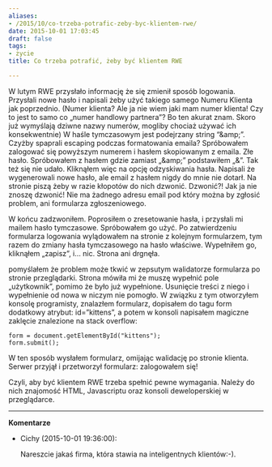 ```yaml
---
aliases:
- /2015/10/co-trzeba-potrafic-zeby-byc-klientem-rwe/
date: 2015-10-01 17:03:45
draft: false
tags:
- życie
title: Co trzeba potrafić, żeby być klientem RWE

---
```


W lutym RWE przysłało informację że się zmienił sposób logowania. Przysłali nowe
hasło i napisali żeby użyć takiego samego Numeru Klienta jak poprzednio.  (Numer
klienta? Ale ja nie wiem jaki mam numer klienta! Czy to jest to samo co „numer
handlowy partnera”? Bo ten akurat znam. Skoro już wymyślają dziwne nazwy
numerów, mogliby chociaż używać ich konsekwentnie) W haśle tymczasowym jest
podejrzany string “&amp;amp;”. <!--more--> Czyżby spaprali escaping podczas
formatowania emaila? Spróbowałem zalogować się powyższym numerem i hasłem
skopiowanym z emaila. Złe hasło. Spróbowałem z hasłem gdzie zamiast „&amp;amp;”
podstawiłem „&amp;”. Tak też się nie udało. Kliknąłem więc na opcję odzyskiwania
hasła. Napisali że wygenerowali nowe hasło, ale email z hasłem nigdy do mnie nie
dotarł. Na stronie piszą żeby w razie kłopotów do nich dzwonić. Dzwonić?! Jak ja
nie znoszę dzwonić! Nie ma żadnego adresu email pod który można by zgłosić
problem, ani formularza zgłoszeniowego.

W końcu zadzwoniłem. Poprosiłem o zresetowanie hasła, i przysłali mi mailem
hasło tymczasowe. Spróbowałem go użyć. Po zatwierdzeniu formularza logowania
wylądowałem na stronie z kolejnym formularzem, tym razem do zmiany hasła
tymczasowego na hasło właściwe. Wypełniłem go, kliknąłem „zapisz”, i… nic.
Strona ani drgnęła.

pomyślałem że problem może tkwić w zepsutym walidatorze formularza po stronie
przeglądarki. Strona mówiła mi że muszę wypełnić pole „użytkownik”, pomimo że
było już wypełnione. Usunięcie treści z niego i wypełnienie od nowa w niczym
nie pomogło. W związku z tym otworzyłem konsolę programisty, znalazłem
formularz, dopisałem do tagu form dodatkowy atrybut: id=”kittens”, a potem w
konsoli napisałem magiczne zaklęcie znalezione na stack overflow:

    
    
    form = document.getElementById("kittens");
    form.submit();
    

W ten sposób wysłałem formularz, omijając walidację po stronie klienta. Serwer
przyjął i przetworzył formularz: zalogowałem się!

Czyli, aby być klientem RWE trzeba spełnić pewne wymagania. Należy do nich
znajomość HTML, Javascriptu oraz konsoli deweloperskiej w przeglądarce.

----
**Komentarze**

* Cichy (2015-10-01 19:36:00): <p>Nareszcie jakaś firma, która stawia na
  inteligentnych klientów:-).</p>
